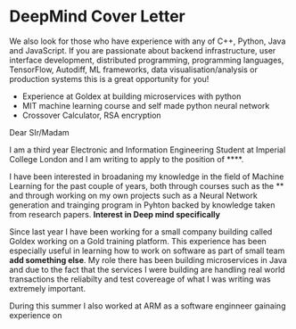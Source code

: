 # DeepMind Cover Letter

We also look for those who have experience with any of C++, Python, Java and JavaScript. If you are passionate about backend infrastructure,  user interface development, distributed programming, programming  languages, TensorFlow, Autodiff, ML frameworks, data  visualisation/analysis or production systems this is a great opportunity for you!



- Experience at Goldex at building microservices with python
- MIT machine learning course and self made python neural network
- Crossover Calculator, RSA encryption



Dear SIr/Madam

I am a third year Electronic and Information Engineering Student at Imperial College London and I am writing to apply to the position of ****. 

I have been interested in broadaning my knowledge in the field of Machine Learning for the past couple of years, both through courses such as the ** and through working on my own projects such as a Neural Network generation and trainging program in Pyhton backed by knowledge taken from research papers. **Interest in Deep mind specifically**

Since last year I have been working for a small company building called Goldex working on a Gold training platform. This experience has been especially useful in learning how to work on software as part of small team **add something else**. My role there has been building microservices in Java and due to the fact that the services I were building are handling real world transactions the reliabilty and test covereage of what I was writing was extremely important. 

During this summer I also worked at ARM as a software enginneer gainaing experience on 
